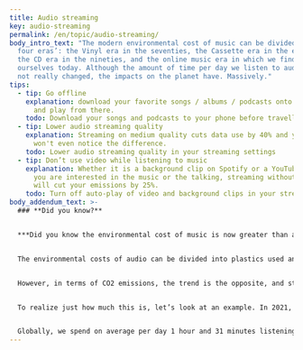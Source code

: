 ```yaml
---
title: Audio streaming
key: audio-streaming
permalink: /en/topic/audio-streaming/
body_intro_text: "The modern environmental cost of music can be divided into
  four eras’: the Vinyl era in the seventies, the Cassette era in the eighties,
  the CD era in the nineties, and the online music era in which we find
  ourselves today. Although the amount of time per day we listen to audio has
  not really changed, the impacts on the planet have. Massively."
tips:
  - tip: Go offline
    explanation: download your favorite songs / albums / podcasts onto your phone
      and play from there.
    todo: Download your songs and podcasts to your phone before travelling
  - tip: Lower audio streaming quality
    explanation: Streaming on medium quality cuts data use by 40% and you probably
      won't even notice the difference.
    todo: Lower audio streaming quality in your streaming settings
  - tip: Don’t use video while listening to music
    explanation: Whether it is a background clip on Spotify or a YouTube clip, when
      you are interested in the music or the talking, streaming without video
      will cut your emissions by 25%.
    todo: Turn off auto-play of video and background clips in your streaming settings
body_addendum_text: >-
  ### **Did you know?**


  ***Did you know the environmental cost of music is now greater than at any time during recorded music’s history?***


  The environmental costs of audio can be divided into plastics used and CO2 emissions emitted. In terms of plastics, the transition to streaming and downloading around and after 2013 was a good thing compared to the era’s of vinyl and CDs. Actually, the total amount of plastics used to produce music carriers came down from 61 million kg per year in 2013 to 8 million kg per year.


  However, in terms of CO2 emissions, the trend is the opposite, and stronger, as the CO2 emission impact per year having risen from 157 million kg in the CD era to nearing 500 million kg in the streaming age today and still rising fast. 


  To realize just how much this is, let’s look at an example. In 2021, the music clip Baby Shark Dance reached 9 billion streams, being the first single song to be streamed over 9 billion times. This does not only make it a very popular song, it also means that just this song alone is single handedly responsible for emitting more CO2 than the annual emissions of an entire country such as Croatia or Slovakia.


  Globally, we spend on average per day 1 hour and 31 minutes listening to music streams.
---
```

